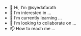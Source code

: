 - 👋 Hi, I’m @syedafarath
- 👀 I’m interested in ...
- 🌱 I’m currently learning ...
- 💞️ I’m looking to collaborate on ...
- 📫 How to reach me ...

<!---
syedafarath/syedafarath is a ✨ special ✨ repository because its `README.md` (this file) appears on your GitHub profile.
You can click the Preview link to take a look at your changes.
--->
